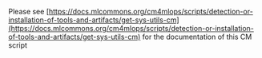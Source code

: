 Please see [https://docs.mlcommons.org/cm4mlops/scripts/detection-or-installation-of-tools-and-artifacts/get-sys-utils-cm](https://docs.mlcommons.org/cm4mlops/scripts/detection-or-installation-of-tools-and-artifacts/get-sys-utils-cm) for the documentation of this CM script
